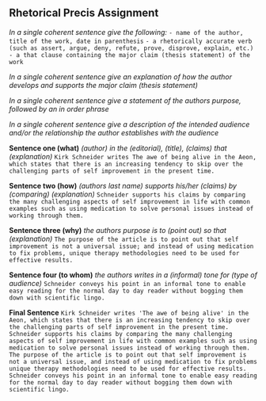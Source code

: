 ## Rhetorical Precis Assignment

  *In a single coherent sentence give the following:*
    `- name of the author, title of the work, date in parenthesis`
    `- a rhetorically accurate verb (such as assert, argue, deny, refute, prove, disprove, explain, etc.)`
    `- a that clause containing the major claim (thesis statement) of the work`

  *In a single coherent sentence give an explanation of how the author develops and supports the major claim (thesis statement)*

  *In a single coherent sentence give a statement of the authors purpose, followed by an in order phrase*

  *In a single coherent sentence give a description of the intended audience and/or the relationship the author establishes with the audience*

  __Sentence one (what)__
    *(author) in the (editorial), (title), (claims) that (explanation)*
    `Kirk Schneider writes The awe of being alive in the Aeon, which states that there is an increasing tendency to skip over the challenging parts of self improvement in the present time.`

  __Sentence two (how)__
    *(authors last name) supports his/her (claims) by (comparing) (explanation)*
    `Schneider supports his claims by comparing the many challenging aspects of self improvement in life with common examples such as using medication to solve personal issues instead of working through them.`

  __Sentence three (why)__
    *the authors purpose is to (point out) so that (explanation)*
    `The purpose of the article is to point out that self improvement is not a universal issue; and instead of using medication to fix problems, unique therapy methodologies need to be used for effective results.`

  __Sentence four (to whom)__
    *the authors writes in a (informal) tone for (type of audience)*
    `Schneider conveys his point in an informal tone to enable easy reading for the normal day to day reader without bogging them down with scientific lingo.`

  __Final Sentence__
    `Kirk Schneider writes 'The awe of being alive' in the Aeon, which states that there is an increasing tendency to skip over the challenging parts of self improvement in the present time. Schneider supports his claims by comparing the many challenging aspects of self improvement in life with common examples such as using medication to solve personal issues instead of working through them. The purpose of the article is to point out that self improvement is not a universal issue, and instead of using medication to fix problems unique therapy methodologies need to be used for effective results. Schneider conveys his point in an informal tone to enable easy reading for the normal day to day reader without bogging them down with scientific lingo.`
